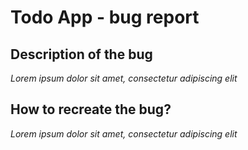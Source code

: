 # Todo App - bug report

## Description of the bug

_Lorem ipsum dolor sit amet, consectetur adipiscing elit_

## How to recreate the bug?

_Lorem ipsum dolor sit amet, consectetur adipiscing elit_